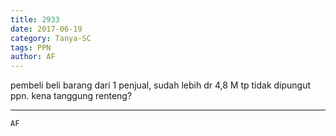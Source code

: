 ```yaml
---
title: 2933
date: 2017-06-19
category: Tanya-SC
tags: PPN
author: AF
---
```


pembeli beli barang dari 1 penjual, sudah lebih dr 4,8 M tp tidak dipungut ppn. kena tanggung renteng?

---



`AF`
